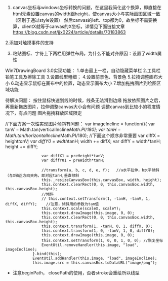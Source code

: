 1. canvas坐标与windows坐标转换的问题，在这里我简化这个换算，即直接在html元素设置canvas的width跟height，使canvas大小与实际画图区域一致（区别于通过style设置）
然后canvas的left、top都为0，故坐标不需要换算，clientX就等于canvas的X坐标，详情见下面链接文章
https://blog.csdn.net/jjx0224/article/details/70183863

2.添加对触摸事件的支持

3. 粘贴图标、字符上下两栏用弹性布局，为什么不能对齐原因：设置了width属性


Win7DrawingBoard 3.0实现功能：
1.单击最上一栏，自动隐藏菜单栏
2.工具栏铅笔工具及擦除工具
3.设置线型粗细；
4.设置前景色、背景色
5.拉拽调整画布大小
6.动态显示鼠标在画布中的位置，动态显示画布大小
7.增加拖拽图片到绘图区域功能


待解决问题：
按住鼠标快速划线的时候，线条无法滑到边缘
拖放依照图片之后，再重新拖放图片，拉伸调整canvas大小会有问题
调整canvas到比较小的程度情况下，有点问题
图片拖拽释放区域限定

//下面方案一次性实现图片倾斜有问题：
var imageIncline = function(){
                    var tanV = Math.tan(verticalIncline*Math.PI/180);
                    var tanH = Math.tan(horizontalIncline*Math.PI/180);
                    //下面这个顺序非常重要
                    var diffX = height*tanV;
                    var diffY0 = width*tanH;
                    width += diffX;
                    var diffY = width*tanH;
                    height += diffY;

                    var diffX1 = preHeight*tanV;
                    var diffY01 = preWidth*tanH;

                    //transform(a, b, c, d, e, f);   //a水平拉伸，b水平倾斜（与X轴正方向夹角，即对应tanH,垂直倾斜
                    this._resizeCanvasBox(this.canvasBox, width, height);
                    this.context.clearRect(0, 0, this.canvasBox.width, this.canvasBox.height);
                    //倾斜
                    // this.context.setTransform(1, -tanH, -tanV, 1, diffX, diffY);    //注意，倾斜用的参数为tan值
                    this.context.scale(scaleX, scaleY);
                    this.context.drawImage(this.image, 0, 0);
                    this.context.clearRect(0, 0, this.canvasBox.width, this.canvasBox.height);
                    this.context.transform(1, -tanH, 0, 1, diffX, 0);
                    this.context.transform(1, 0, -tanV, 1, 0, diffY0);
                    this.context.drawImage(this.image, 0, 0);
                    this.context.setTransform(1, 0, 0, 1, 0, 0); //恢复坐标
                    EventUtil.removeHandler(this.image, "load", imageIncline);
                }.bind(this);
                EventUtil.addHandler(this.image, "load", imageIncline);
                this.image.src = this.canvasBox.toDataURL("image/png");


* 注意beginPath， closePath的使用，否者stroke会重绘所以线型